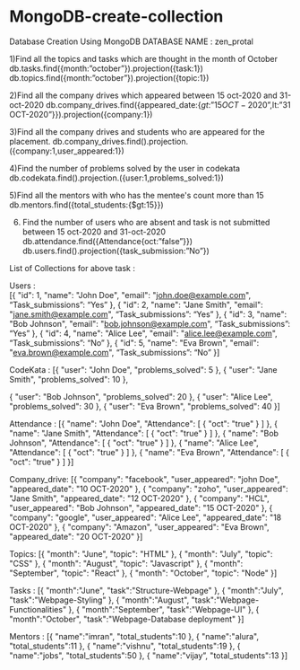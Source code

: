# MongoDB-create-collection

Database Creation Using MongoDB
DATABASE NAME : zen_protal

1)Find all the topics and tasks which are thought in the month of October
db.tasks.find({month:”october”}).projection({task:1})
db.topics.find({month:”october”}).projection({topic:1})

2)Find all the company drives which appeared between 15 oct-2020 and 31-oct-2020
db.company_drives.find({appeared_date:{$gt:”15 OCT-2020”,$lt:”31 OCT-2020”}}).projection({company:1})

3)Find all the company drives and students who are appeared for the placement.
db.company_drives.find().projection.({company:1,user_appeared:1})

4)Find the number of problems solved by the user in codekata
db.codekata.find().projection.({user:1,problems_solved:1})

5)Find all the mentors with who has the mentee's count more than 15
db.mentors.find({total_students:{$gt:15}})

6) Find the number of users who are absent and task is not submitted  between 15 oct-2020 and 31-oct-2020
db.attendance.find({Attendance{oct:”false”}})
db.users.find().projection({task_submission:”No”})

List of Collections for above task :

Users :                                                                  
[{
  "id": 1,
  "name": "John Doe",
  "email": "john.doe@example.com",
  “Task_submissions”: “Yes”
},
{
  "id": 2,
  "name": "Jane Smith",
  "email": "jane.smith@example.com",
  “Task_submissions”: “Yes”
},
{
  "id": 3,
  "name": "Bob Johnson",
  "email": "bob.johnson@example.com",
  “Task_submissions”: “Yes”
},
{
  "id": 4,
  "name": "Alice Lee",
  "email": "alice.lee@example.com",
  “Task_submissions”: “No”
},
{
  "id": 5,
  "name": "Eva Brown",
  "email": "eva.brown@example.com",
  “Task_submissions”: “No”
}]

CodeKata :
[{
  "user": "John Doe",
  "problems_solved": 5
},
{ 
  "user": "Jane Smith",
  "problems_solved": 10
},

{
  "user": "Bob Johnson",
  "problems_solved": 20
},
{
  "user": "Alice Lee",
  "problems_solved": 30
},
{
   "user": "Eva Brown",
  "problems_solved": 40
}]

Attendance :
[{
  "name": "John Doe",
  "Attendance": [
    {
      "oct": "true"
    }
  ]
},
{
  "name": "Jane Smith",
  "Attendance": [
    {
      "oct": "true"
    }
  ]
},
{
  "name": "Bob Johnson",
  "Attendance": [
    {
      "oct": "true"
    }
  ]
},
{
   "name": "Alice Lee",
  "Attendance": [
    {
      "oct": "true"
    }
  ]
},
{
  "name": "Eva Brown",
  "Attendance": [
    {
      "oct": "true"
    }
  ]
}]

Company_drive:
[{ 
  "company": "facebook",
  "user_appeared": "john Doe",
  "appeared_date": "10 OCT-2020"
},
{
  "company": "zoho",
  "user_appeared": "Jane Smith",
  "appeared_date": "12 OCT-2020"
},
{
  "company": "HCL",
  "user_appeared": "Bob Johnson",
  "appeared_date": "15 OCT-2020"
},
{
  "company": "google",
  "user_appeared": "Alice Lee",
  "appeared_date": "18 OCT-2020"
},
{
  "company": "Amazon",
  "user_appeared": "Eva Brown",
  "appeared_date": "20 OCT-2020"
}]

Topics:
[{
   "month": "June",
  "topic": "HTML"
},
{
  "month": "July",
  "topic": "CSS"
},
{
  "month": "August",
  "topic": "Javascript"
},
{
   "month": "September",
  "topic": "React"
},
{
  "month": "October",
  "topic": "Node"
}]

Tasks :
[{
  "month":"June",
  "task":"Structure-Webpage"
},
{
  "month":"July",
  "task":"Webpage-Styling"
},
{
  "month":"August",
  "task":"Webpage-Functionalities"
},
{
  "month":"September",
  "task":"Webpage-UI"
},
{
  "month":"October",
  "task":"Webpage-Database deployment"
}]

Mentors :
[{
    "name":"imran",
    "total_students":10
  },
{
    "name":"alura",
    "total_students":11
  },
{
    "name":"vishnu",
    "total_students":19
  },
{
    "name":"jobs",
    "total_students":50
  },
{
    "name":"vijay”,
    "total_students":13
  }]
